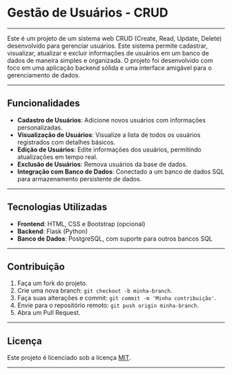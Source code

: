 # Gestão de Usuários - CRUD

---

Este é um projeto de um sistema web CRUD (Create, Read, Update, Delete) desenvolvido para gerenciar usuários. Este 
sistema permite cadastrar, visualizar, atualizar e excluir informações de usuários em um banco de dados de maneira 
simples e organizada. O projeto foi desenvolvido com foco em uma aplicação backend sólida e uma interface amigável 
para o gerenciamento de dados.

---

## Funcionalidades

- **Cadastro de Usuários**: Adicione novos usuários com informações personalizadas.
- **Visualização de Usuários**: Visualize a lista de todos os usuários registrados com detalhes básicos.
- **Edição de Usuários**: Edite informações dos usuários, permitindo atualizações em tempo real.
- **Exclusão de Usuários**: Remova usuários da base de dados.
- **Integração com Banco de Dados**: Conectado a um banco de dados SQL para armazenamento persistente de dados.

---

## Tecnologias Utilizadas

- **Frontend**: HTML, CSS e Bootstrap (opcional)
- **Backend**: Flask (Python)
- **Banco de Dados**: PostgreSQL, com suporte para outros bancos SQL

---

## Contribuição

1. Faça um fork do projeto.
2. Crie uma nova branch: `git checkout -b minha-branch`.
3. Faça suas alterações e commit: `git commit -m 'Minha contribuição'`.
4. Envie para o repositório remoto: `git push origin minha-branch`.
5. Abra um Pull Request.

---

## Licença

Este projeto é licenciado sob a licença [MIT](https://opensource.org/licenses/MIT). 

---
